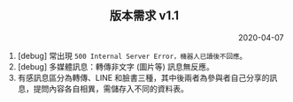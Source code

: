<h2 align="center">版本需求 v1.1</h2>

<p align="right">2020-04-07</p>

1. \[debug] 常出現 `500 Internal Server Error，機器人已讀後不回應`。
2. \[debug] 多媒體訊息：轉傳非文字 (圖片等) 訊息無反應。
3. 有感訊息區分為轉傳、LINE 和臉書三種，其中後兩者為參與者自己分享的訊息，提問內容各自相異，需儲存入不同的資料表。
